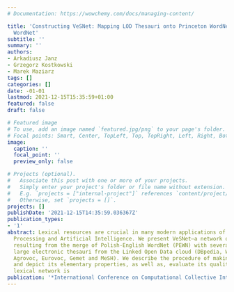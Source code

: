 ```yaml
---
# Documentation: https://wowchemy.com/docs/managing-content/

title: 'Constructing VeSNet: Mapping LOD Thesauri onto Princeton WordNet and Polish
  WordNet'
subtitle: ''
summary: ''
authors:
- Arkadiusz Janz
- Grzegorz Kostkowski
- Marek Maziarz
tags: []
categories: []
date: -01-01
lastmod: 2021-12-15T15:35:59+01:00
featured: false
draft: false

# Featured image
# To use, add an image named `featured.jpg/png` to your page's folder.
# Focal points: Smart, Center, TopLeft, Top, TopRight, Left, Right, BottomLeft, Bottom, BottomRight.
image:
  caption: ''
  focal_point: ''
  preview_only: false

# Projects (optional).
#   Associate this post with one or more of your projects.
#   Simply enter your project's folder or file name without extension.
#   E.g. `projects = ["internal-project"]` references `content/project/deep-learning/index.md`.
#   Otherwise, set `projects = []`.
projects: []
publishDate: '2021-12-15T14:35:59.036367Z'
publication_types:
- '1'
abstract: Lexical resources are crucial in many modern applications of Natural Language
  Processing and Artificial Intelligence. We present VeSNet–a network of lexical resources
  resulting from the merge of Polish-English WordNet (PEWN) with several existing
  large electronic thesauri from the Linked Open Data cloud (DBpedia, Wikipedia, GeoWordNet,
  Agrovoc, Eurovoc, Gemet and MeSH). We describe the procedure of making the resource
  and depict its elementary properties, as well as, evaluate its quality. The created
  lexical network is
publication: '*International Conference on Computational Collective Intelligence*'
---
```

